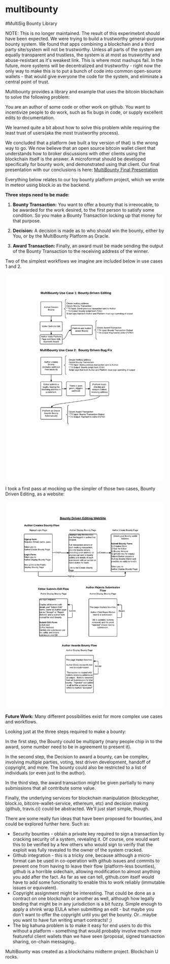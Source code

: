 # multibounty
#MultiSig Bounty Library

NOTE: This is no longer maintained.  The result of this experimebnt should have been expected.  We were trying to build a trustworthy general-purpose bounty system.  We found that apps combining a blockchain and a third party site/system will not be trustworthy.  Unless all parts of the system are equally transparent and trustless, the system is at most as trusworthy and abuse-resistant as it's weakest link.  This is where most mashups fail.  In the future, more systems will be decentralized and trustworthy - right now the only way to make this is to put a bunch of code into common open-source wallets - that would give everyone the code for the system, and eliminate a central point of trust. 

Multibounty provides a library and example that uses the bitcoin blockchain to solve the following problem:

You are an author of some code or other work on github.  You want to incentivize people to do work, such as fix bugs in code, or supply excellent edits to documentation.

We learned quite a bit about how to solve this problem while requiring the least trust of users(aka the most trustworthy process).

We concluded that a platform (we built a toy version of that) is the wrong way to go.  We now believe that an open source bitcoin wallet client that understands how to broker discussions with other clients using the blockchain itself is the answer.  A microformat should be developed specifically for bounty work, and demonstrated using that client.  Our final presentation with our conclusions is here: [MultiBounty Final Presentation](https://github.com/richbodo/multibounty/blob/master/presentation/mb_presentation.pdf)

Everything below relates to our toy bounty platform project, which we wrote in meteor using block.io as the backend.

**Three steps need to be made:**

1) **Bounty Transaction:** You want to offer a bounty that is irrevocable, to be awarded for the work desired, to the first person to satisfy some condition.  So you make a Bounty Transaction locking up that money for that purpose.  

2) **Decision:** A decision is made as to who should win the bounty, either by You, or by the MultiBounty Platform as Oracle.  

3) **Award Transaction:** Finally, an award must be made sending the output of the Bounty Transaction to the receiving address of the winner.

Two of the simplest workflows we imagine are included below in use cases 1 and 2.

![Simple Use Cases](./images/MultiBounty_Simple_UseCases.png)

I took a first pass at mocking up the simpler of those two cases, Bounty Driven Editing, as a website:

![Bounty Driven Editing Website](./images/BountyDrivenEditing1.png)


**Future Work:** Many different possibilities exist for more complex use cases and workflows.  

Looking just at the three steps required to make a bounty:

In the first step, the Bounty could be multiparty (many people chip in to the award, some number need to be in agreement to present it).  

In the second step, the Decision to award a bounty, can be complex, involving multiple parties, voting, test driven development, handoff of copyright, and more.  The bounty could also be restricted to a list of individuals (or even just to the author).

In the third  step, the award transaction might be given partially to many submissions that all contribute some value.  

Finally, the underlying services for blockchain manipulation (blockcypher, block.io, bitcore-wallet-service, ethereum, etc) and decision making (github, travis.ci) could be abstracted.  We'll just start simple, though.

There are some really fun ideas that have been proposed for bounties, and could be explored further here.  Such as:

* Security bounties - obtain a private key required to sign a transaction by cracking security of a system, revealing it.  Of course, one would want this to be verified by a few others who would sign to verify that the exploit was fully revealed to the owner of the system cracked.
* Github integration - this is a tricky one, because although a micro-format can be used in co-operation with github issues and commits to prevent one from having to leave their flow (platform-less bounties), github is a horrible sidechain, allowing modification to almost anything you add after the fact.  As far as we can tell, github.com itself would have to add some functionality to enable this to work reliably (immutable issues or equivalent).
* Copyright assignment might be interesting.  That could be done as a contract on one blockchain or another as well, although how legally binding that might be in any jurisdiction is a bit fuzzy.  Simple enough to apply a shrink wrap EULA when submitting an edit - but maybe you don't want to offer the copyright until you get the bounty.  Or...maybe you want to have fun writing smart contracts! ;)
* The big kahuna problem is to make it easy for end users to do this without a platform - something that would probably involve much more featureful client wallets than we have seen (proposal, signed transaction sharing, on-chain messaging..


MultiBounty was created as a blockchainu midterm project.  Blockchain U rocks.


